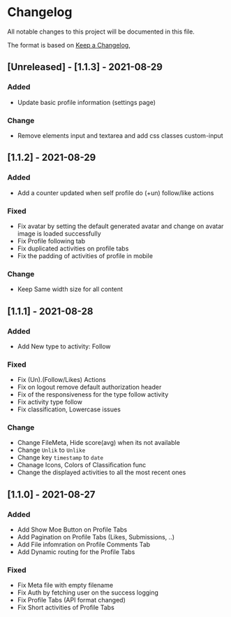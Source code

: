 # Changelog

All notable changes to this project will be documented in this file.

The format is based on [Keep a Changelog](https://keepachangelog.com/en/1.0.0/),

## [Unreleased] - [1.1.3] - 2021-08-29

### Added

- Update basic profile information (settings page)

### Change

- Remove elements input and textarea and add css classes custom-input

## [1.1.2] - 2021-08-29

### Added

- Add a counter updated when self profile do (+un) follow/like actions

### Fixed

- Fix avatar by setting the default generated avatar and change on avatar image is loaded successfully
- Fix Profile following tab
- Fix duplicated activities on profile tabs
- Fix the padding of activities of profile in mobile

### Change

- Keep Same width size for all content

## [1.1.1] - 2021-08-28

### Added

- Add New type to activity: Follow

### Fixed

- Fix (Un).(Follow/Likes) Actions
- Fix on logout remove default authorization header
- Fix of the responsiveness for the type follow activity
- Fix activity type follow
- Fix classification, Lowercase issues

### Change

- Change FileMeta, Hide score(avg) when its not available
- Change `Unlik` to `Unlike`
- Change key `timestamp` to `date`
- Chanage Icons, Colors of Classification func
- Change the displayed activities to all the most recent ones

## [1.1.0] - 2021-08-27

### Added

- Add Show Moe Button on Profile Tabs
- Add Pagination on Profile Tabs (Likes, Submissions, ..)
- Add File infomration on Profile Comments Tab
- Add Dynamic routing for the Profile Tabs

### Fixed

- Fix Meta file with empty filename
- Fix Auth by fetching user on the success logging
- Fix Profile Tabs (API format changed)
- Fix Short activities of Profile Tabs
